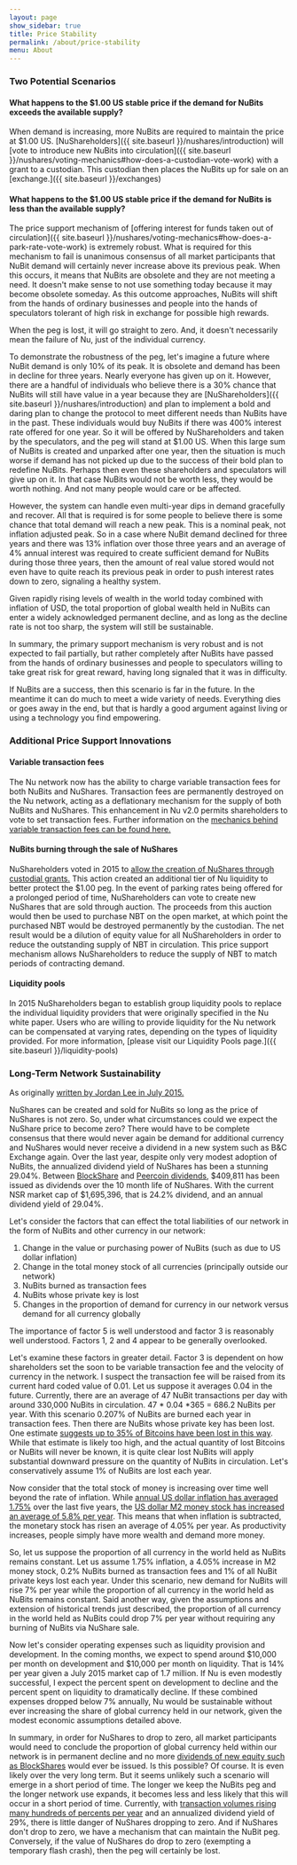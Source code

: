 ```yaml
---
layout: page
show_sidebar: true
title: Price Stability
permalink: /about/price-stability
menu: About
---
```

### Two Potential Scenarios

#### What happens to the $1.00 US stable price if the demand for NuBits exceeds the available supply?

When demand is increasing, more NuBits are required to maintain the price at $1.00 US. [NuShareholders]({{ site.baseurl }}/nushares/introduction) will [vote to introduce new NuBits into circulation]({{ site.baseurl }}/nushares/voting-mechanics#how-does-a-custodian-vote-work) with a grant to a custodian. This custodian then places the NuBits up for sale on an [exchange.]({{ site.baseurl }}/exchanges)

#### What happens to the $1.00 US stable price if the demand for NuBits is less than the available supply?

The price support mechanism of [offering interest for funds taken out of circulation]({{ site.baseurl }}/nushares/voting-mechanics#how-does-a-park-rate-vote-work) is extremely robust. What is required for this mechanism to fail is unanimous consensus of all market participants that NuBit demand will certainly never increase above its previous peak. When this occurs, it means that NuBits are obsolete and they are not meeting a need. It doesn't make sense to not use something today because it may become obsolete someday. As this outcome approaches, NuBits will shift from the hands of ordinary businesses and people into the hands of speculators tolerant of high risk in exchange for possible high rewards.

When the peg is lost, it will go straight to zero. And, it doesn't necessarily mean the failure of Nu, just of the individual currency.

To demonstrate the robustness of the peg, let's imagine a future where NuBit demand is only 10% of its peak. It is obsolete and demand has been in decline for three years. Nearly everyone has given up on it. However, there are a handful of individuals who believe there is a 30% chance that NuBits will still have value in a year because they are [NuShareholders]({{ site.baseurl }}/nushares/introduction) and plan to implement a bold and daring plan to change the protocol to meet different needs than NuBits have in the past. These individuals would buy NuBits if there was 400% interest rate offered for one year. So it will be offered by NuShareholders and taken by the speculators, and the peg will stand at $1.00 US. When this large sum of NuBits is created and unparked after one year, then the situation is much worse if demand has not picked up due to the success of their bold plan to redefine NuBits. Perhaps then even these shareholders and speculators will give up on it. In that case NuBits would not be worth less, they would be worth nothing. And not many people would care or be affected.

However, the system can handle even multi-year dips in demand gracefully and recover. All that is required is for some people to believe there is some chance that total demand will reach a new peak. This is a nominal peak, not inflation adjusted peak. So in a case where NuBit demand declined for three years and there was 13% inflation over those three years and an average of 4% annual interest was required to create sufficient demand for NuBits during those three years, then the amount of real value stored would not even have to quite reach its previous peak in order to push interest rates down to zero, signaling a healthy system.

Given rapidly rising levels of wealth in the world today combined with inflation of USD, the total proportion of global wealth held in NuBits can enter a widely acknowledged permanent decline, and as long as the decline rate is not too sharp, the system will still be sustainable.

In summary, the primary support mechanism is very robust and is not expected to fail partially, but rather completely after NuBits have passed from the hands of ordinary businesses and people to speculators willing to take great risk for great reward, having long signaled that it was in difficulty.

If NuBits are a success, then this scenario is far in the future. In the meantime it can do much to meet a wide variety of needs. Everything dies or goes away in the end, but that is hardly a good argument against living or using a technology you find empowering.

### Additional Price Support Innovations

#### Variable transaction fees

The Nu network now has the ability to charge variable transaction fees for both NuBits and NuShares. Transaction fees are permanently destroyed on the Nu network, acting as a deflationary mechanism for the supply of both NuBits and NuShares. This enhancement in Nu v2.0 permits shareholders to vote to set transaction fees. Further information on the [mechanics behind variable transaction fees can be found here.](https://nubits.com/nushares/voting-mechanics#how-does-a-transaction-fee-vote-work)

#### NuBits burning through the sale of NuShares

NuShareholders voted in 2015 to [allow the creation of NuShares through custodial grants.](https://discuss.nubits.com/t/passed-motion-to-permit-nushare-custodians-and-burning-transactions/1155) This action created an additional tier of Nu liquidity to better protect the $1.00 peg. In the event of parking rates being offered for a prolonged period of time, NuShareholders can vote to create new NuShares that are sold through auction. The proceeds from this auction would then be used to purchase NBT on the open market, at which point the purchased NBT would be destroyed permanently by the custodian. The net result would be a dilution of equity value for all NuShareholders in order to reduce the outstanding supply of NBT in circulation. This price support mechanism allows NuShareholders to reduce the supply of NBT to match periods of contracting demand.

#### Liquidity pools

In 2015 NuShareholders began to establish group liquidity pools to replace the individual liquidity providers that were originally specified in the Nu white paper. Users who are willing to provide liquidity for the Nu network can be compensated at varying rates, depending on the types of liquidity provided. For more information, [please visit our Liquidity Pools page.]({{ site.baseurl }}/liquidity-pools)

### Long-Term Network Sustainability

As originally [written by Jordan Lee in July 2015.](https://discuss.nubits.com/t/what-happens-when-the-nushares-price-is-too-low-to-be-used-to-decrease-the-nubits-supply/2367/10)

NuShares can be created and sold for NuBits so long as the price of NuShares is not zero. So, under what circumstances could we expect the NuShare price to become zero? There would have to be complete consensus that there would never again be demand for additional currency and NuShares would never receive a dividend in a new system such as B&C Exchange again. Over the last year, despite only very modest adoption of NuBits, the annualized dividend yield of NuShares has been a stunning 29.04%. Between [BlockShare](https://bitcointalk.org/index.php?topic=1033773.0) and [Peercoin dividends](https://discuss.nubits.com/c/nushares/dividends), $409,811 has been issued as dividends over the 10 month life of NuShares. With the current NSR market cap of $1,695,396, that is 24.2% dividend, and an annual dividend yield of 29.04%.

Let's consider the factors that can effect the total liabilities of our network in the form of NuBits and other currency in our network:

1. Change in the value or purchasing power of NuBits (such as due to US dollar inflation)
2. Change in the total money stock of all currencies (principally outside our network)
3. NuBits burned as transaction fees
4. NuBits whose private key is lost
5. Changes in the proportion of demand for currency in our network versus demand for all currency globally

The importance of factor 5 is well understood and factor 3 is reasonably well understood. Factors 1, 2 and 4 appear to be generally overlooked.

Let's examine these factors in greater detail. Factor 3 is dependent on how shareholders set the soon to be variable transaction fee and the velocity of currency in the network. I suspect the transaction fee will be raised from its current hard coded value of 0.01\. Let us suppose it averages 0.04 in the future. Currently, there are an average of 47 NuBit transactions per day with around 330,000 NuBits in circulation. 47 * 0.04 *365 = 686.2 NuBits per year. With this scenario 0.207% of NuBits are burned each year in transaction fees. Then there are NuBits whose private key has been lost. One estimate [suggests up to 35% of Bitcoins have been lost in this way](http://www.coinbuzz.com/2015/03/31/23-bitcoins-mined-13-may-lost/). While that estimate is likely too high, and the actual quantity of lost Bitcoins or NuBits will never be known, it is quite clear lost NuBits will apply substantial downward pressure on the quantity of NuBits in circulation. Let's conservatively assume 1% of NuBits are lost each year.

Now consider that the total stock of money is increasing over time well beyond the rate of inflation. While [annual US dollar inflation has averaged 1.75%](http://www.bls.gov/data/inflation_calculator.htm) over the last five years, the [US dollar M2 money stock has increased an average of 5.8% per year](https://research.stlouisfed.org/fred2/series/M2). This means that when inflation is subtracted, the monetary stock has risen an average of 4.05% per year. As productivity increases, people simply have more wealth and demand more money.

So, let us suppose the proportion of all currency in the world held as NuBits remains constant. Let us assume 1.75% inflation, a 4.05% increase in M2 money stock, 0.2% NuBits burned as transaction fees and 1% of all NuBit private keys lost each year. Under this scenario, new demand for NuBits will rise 7% per year while the proportion of all currency in the world held as NuBits remains constant. Said another way, given the assumptions and extension of historical trends just described, the proportion of all currency in the world held as NuBits could drop 7% per year without requiring any burning of NuBits via NuShare sale.

Now let's consider operating expenses such as liquidity provision and development. In the coming months, we expect to spend around $10,000 per month on development and $10,000 per month on liquidity. That is 14% per year given a July 2015 market cap of 1.7 million. If Nu is even modestly successful, I expect the percent spent on development to decline and the percent spent on liquidity to dramatically decline. If these combined expenses dropped below 7% annually, Nu would be sustainable without ever increasing the share of global currency held in our network, given the modest economic assumptions detailed above.

In summary, in order for NuShares to drop to zero, all market participants would need to conclude the proportion of global currency held within our network is in permanent decline and no more [dividends of new equity such as BlockShares](https://bitcointalk.org/index.php?topic=1033773.0) would ever be issued. Is this possible? Of course. It is even likely over the very long term. But it seems unlikely such a scenario will emerge in a short period of time. The longer we keep the NuBits peg and the longer network use expands, it becomes less and less likely that this will occur in a short period of time. Currently, with [transaction volumes rising many hundreds of percents per year](https://discuss.nubits.com/t/nubit-transaction-volume-up-249-in-six-months/2169) and an annualized dividend yield of 29%, there is little danger of NuShares dropping to zero. And if NuShares don't drop to zero, we have a mechanism that can maintain the NuBit peg. Conversely, if the value of NuShares do drop to zero (exempting a temporary flash crash), then the peg will certainly be lost.